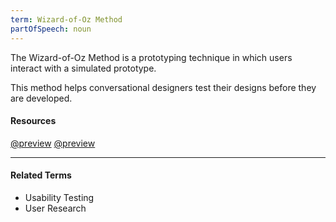 ```yaml
---
term: Wizard-of-Oz Method
partOfSpeech: noun
---
```


The Wizard-of-Oz Method is a prototyping technique in which users interact with a simulated prototype.

This method helps conversational designers test their designs before they are developed. 

#### Resources  

[@preview](https://github.com/junkawa/figma_jp)
[@preview](http://www.usabilitybok.org/wizard-of-oz)

---

#### Related Terms
* Usability Testing
* User Research
